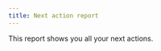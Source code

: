 ```yaml
---
title: Next action report
---
```


This report shows you all your next actions.


<asciinema-player
  src="/assets/casts/next.cast"
  rows="25"
  cols="80"
  autoplay="true"
  preloop="true"
  loop="true">
  </asciinema-player>
